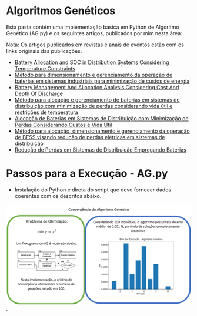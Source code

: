 # Algoritmos Genéticos

Esta pasta contém uma implementação básica em Python de Algoritmo Genético (AG.py) e os seguintes artigos, publicados por mim nesta área:

Nota: Os artigos publicados em revistas e anais de eventos estão com os links originais das publicações.

- [Battery Allocation and SOC in Distribution Systems Considering Temperature Constraints](https://latamt.ieeer9.org/index.php/transactions/article/view/8193)
- [Método para dimensionamento e gerenciamento da operação de baterias em sistemas industriais para minimização de custos de energia](https://github.com/mariaelisaoctaviano/OptiML/blob/main/Algoritmos%20Gen%C3%A9ticos/M%C3%A9todo%20para%20dimensionamento%20e%20gerenciamento%20da%20opera%C3%A7%C3%A3o%20de%20baterias%20em%20sistemas%20industriais%20para%20minimiza%C3%A7%C3%A3o%20de%20custos%20de%20energia.pdf)
- [Battery Management And Allocation Analysis Considering Cost And Depth Of Discharge](https://github.com/mariaelisaoctaviano/OptiML/blob/main/Algoritmos%20Gen%C3%A9ticos/Battery%20Management%20And%20Allocation%20Analysis%20Considering%20Cost%20And%20Depth%20Of%20Discharge.pdf)
- [Método para alocação e gerenciamento de baterias em sistemas de distribuição com minimização de perdas considerando vida útil e restrições de temperatura](https://www.sba.org.br/open_journal_systems/index.php/cba/article/view/3379)
- [Alocação de Baterias em Sistemas de Distribuição com Minimização de Perdas Considerando Custos e Vida Útil](https://www.sba.org.br/open_journal_systems/index.php/cba/article/view/1296)
- [Método para alocação, dimensionamento e gerenciamento da operação de BESS visando redução de perdas elétricas em sistemas de distribuição](https://www.sba.org.br/open_journal_systems/index.php/cba/article/view/1677)
- [Redução de Perdas em Sistemas de Distribuição Empregando Baterias](https://github.com/mariaelisaoctaviano/OptiML/blob/main/Algoritmos%20Gen%C3%A9ticos/Redu%C3%A7%C3%A3o%20de%20Perdas%20em%20Sistemas%20de%20Distribui%C3%A7%C3%A3o%20Empregando%20Baterias.pdf)
  
# Passos para a Execução - AG.py

- Instalação do Python e direta do script que deve fornecer dados coerentes com os descritos abaixo.
  
![Figure](https://github.com/mariaelisaoctaviano/OptiML/blob/main/Figuras/AG.png).

